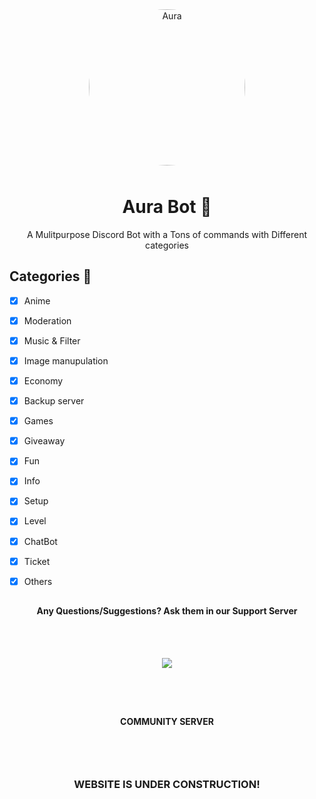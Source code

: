
<p  align="center">
<img align="center" width="250"  height="250"  style=" margin: 10px;border-radius:50%;"
  alt="Aura"
src="https://cdn.discordapp.com/avatars/834794936037539877/1fb9156212bad3e1f3021a0e0e5544f4.png?size=1024" ></p>

  
 <h1 align="center">Aura Bot 🌊</h1>

  




<p align="center"> A Mulitpurpose Discord Bot with a Tons of commands with Different categories </p>
  


  

## Categories 📑


- [x] Anime
- [x] Moderation  
- [x] Music & Filter
- [x] Image manupulation
- [x] Economy
- [x] Backup server
- [x] Games
- [x] Giveaway
- [x] Fun
- [x] Info
- [x] Setup
- [x] Level
- [X] ChatBot
- [X] Ticket
- [X] Others

  



  

##

  



  
  

<h4 align="center" >Any Questions/Suggestions? Ask them in our Support Server</h4>

</br></br>
<p  align="center">
<a  href="https://discord.gg/fQpXBvBp8w"><img  src="https://invidget.switchblade.xyz/fQpXBvBp8w"/></a></p>

<br><br>
##
<h4 align="center" >COMMUNITY SERVER</h4>

</br></br>

##
<h3 align="center">WEBSITE IS UNDER CONSTRUCTION!<h3>

  



  

<!-- markdownlint-enable -->

<!-- prettier-ignore-end -->

<!-- ALL-CONTRIBUTORS-LIST:END -->